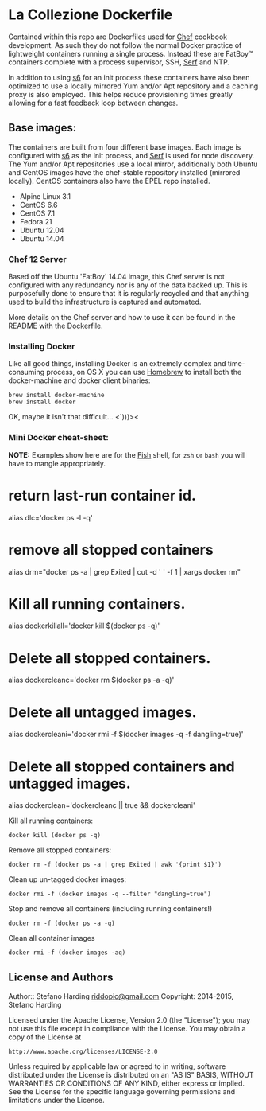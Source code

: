 
# La Collezione Dockerfile

Contained within this repo are Dockerfiles used for [Chef](chef) cookbook
development. As such they do not follow the normal Docker practice of
lightweight containers running a single process. Instead these are FatBoy™
containers complete with a process supervisor, SSH, [Serf](serf) and NTP.

In addition to using [s6](s6) for an init process these containers have also
been optimized to use a locally mirrored Yum and/or Apt repository and a caching
proxy is also employed. This helps reduce provisioning times greatly allowing
for a fast feedback loop between changes.

## Base images:

The containers are built from four different base images. Each image is
configured with [s6](s6) as the init process, and [Serf](serf) is used for node
discovery. The Yum and/or Apt repositories use a local mirror, additionally both
Ubuntu and CentOS images have the chef-stable repository installed (mirrored
locally). CentOS containers also have the EPEL repo installed.

 * Alpine Linux 3.1
 * CentOS 6.6
 * CentOS 7.1
 * Fedora 21
 * Ubuntu 12.04
 * Ubuntu 14.04

### Chef 12 Server

Based off the Ubuntu 'FatBoy' 14.04 image, this Chef server is not configured
with any redundancy nor is any of the data backed up. This is purposefully done
to ensure that it is regularly recycled and that anything used to build the
infrastructure is captured and automated.

More details on the Chef server and how to use it can be found in the README
with the Dockerfile.

### Installing Docker

Like all good things, installing Docker is an extremely complex and time-
consuming process, on OS X you can use [Homebrew](homebrew) to install both the
docker-machine and docker client binaries:

    brew install docker-machine
    brew install docker

OK, maybe it isn't that difficult...
                                           <`)))><
### Mini Docker cheat-sheet:

**NOTE:** Examples show here are for the [Fish](fish) shell, for `zsh` or `bash`
you will have to mangle appropriately.


# return last-run container id.
alias dlc='docker ps -l -q'

# remove all stopped containers
alias drm="docker ps -a | grep Exited | cut -d ' ' -f 1 | xargs docker rm"

# Kill all running containers.
alias dockerkillall='docker kill $(docker ps -q)'

# Delete all stopped containers.
alias dockercleanc='docker rm $(docker ps -a -q)'

# Delete all untagged images.
alias dockercleani='docker rmi -f $(docker images -q -f dangling=true)'

# Delete all stopped containers and untagged images.
alias dockerclean='dockercleanc || true && dockercleani'



Kill all running containers:

    docker kill (docker ps -q)

Remove all stopped containers:

    docker rm -f (docker ps -a | grep Exited | awk '{print $1}')

Clean up un-tagged docker images:

    docker rmi -f (docker images -q --filter "dangling=true")

Stop and remove all containers (including running containers!)

    docker rm -f (docker ps -a -q)

Clean all container images

    docker rmi -f (docker images -aq)

## License and Authors

Author::   Stefano Harding <riddopic@gmail.com>
Copyright: 2014-2015, Stefano Harding

Licensed under the Apache License, Version 2.0 (the "License");
you may not use this file except in compliance with the License.
You may obtain a copy of the License at

    http://www.apache.org/licenses/LICENSE-2.0

Unless required by applicable law or agreed to in writing, software
distributed under the License is distributed on an "AS IS" BASIS,
WITHOUT WARRANTIES OR CONDITIONS OF ANY KIND, either express or implied.
See the License for the specific language governing permissions and
limitations under the License.

[chef]: https://www.chef.io/chef/
[serf]: https://www.serfdom.io
[s6]: http://www.skarnet.org/software/s6/
[homebrew]: http://brew.sh
[fish]: http://fishshell.com

